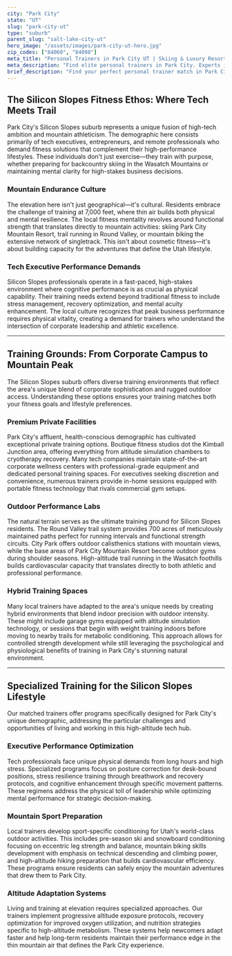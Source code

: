 ```yaml
---
city: "Park City"
state: "UT"
slug: "park-city-ut"
type: "suburb"
parent_slug: "salt-lake-city-ut"
hero_image: "/assets/images/park-city-ut-hero.jpg"
zip_codes: ["84060", "84098"]
meta_title: "Personal Trainers in Park City UT | Skiing & Luxury Resort Fitness"
meta_description: "Find elite personal trainers in Park City. Experts in high-altitude snow sports conditioning, luxury resort amenities, and custom home gym design."
brief_description: "Find your perfect personal trainer match in Park City's Silicon Slopes suburb. Our elite service connects busy tech executives, mountain athletes, and high-altitude enthusiasts with certified trainers who specialize in performance optimization. Whether you need executive stress management, snow sports conditioning, or endurance training for Utah's demanding terrain, we match you with professionals who understand your unique lifestyle. Stop wasting time with generic fitness programs. Get a trainer who speaks your language and can help you achieve peak performance in both boardroom and backcountry. Schedule your personalized match today."
---
```

## The Silicon Slopes Fitness Ethos: Where Tech Meets Trail

Park City's Silicon Slopes suburb represents a unique fusion of high-tech ambition and mountain athleticism. The demographic here consists primarily of tech executives, entrepreneurs, and remote professionals who demand fitness solutions that complement their high-performance lifestyles. These individuals don't just exercise—they train with purpose, whether preparing for backcountry skiing in the Wasatch Mountains or maintaining mental clarity for high-stakes business decisions.

### Mountain Endurance Culture

The elevation here isn't just geographical—it's cultural. Residents embrace the challenge of training at 7,000 feet, where thin air builds both physical and mental resilience. The local fitness mentality revolves around functional strength that translates directly to mountain activities: skiing Park City Mountain Resort, trail running in Round Valley, or mountain biking the extensive network of singletrack. This isn't about cosmetic fitness—it's about building capacity for the adventures that define the Utah lifestyle.

### Tech Executive Performance Demands

Silicon Slopes professionals operate in a fast-paced, high-stakes environment where cognitive performance is as crucial as physical capability. Their training needs extend beyond traditional fitness to include stress management, recovery optimization, and mental acuity enhancement. The local culture recognizes that peak business performance requires physical vitality, creating a demand for trainers who understand the intersection of corporate leadership and athletic excellence.

---

## Training Grounds: From Corporate Campus to Mountain Peak

The Silicon Slopes suburb offers diverse training environments that reflect the area's unique blend of corporate sophistication and rugged outdoor access. Understanding these options ensures your training matches both your fitness goals and lifestyle preferences.

### Premium Private Facilities

Park City's affluent, health-conscious demographic has cultivated exceptional private training options. Boutique fitness studios dot the Kimball Junction area, offering everything from altitude simulation chambers to cryotherapy recovery. Many tech companies maintain state-of-the-art corporate wellness centers with professional-grade equipment and dedicated personal training spaces. For executives seeking discretion and convenience, numerous trainers provide in-home sessions equipped with portable fitness technology that rivals commercial gym setups.

### Outdoor Performance Labs

The natural terrain serves as the ultimate training ground for Silicon Slopes residents. The Round Valley trail system provides 700 acres of meticulously maintained paths perfect for running intervals and functional strength circuits. City Park offers outdoor calisthenics stations with mountain views, while the base areas of Park City Mountain Resort become outdoor gyms during shoulder seasons. High-altitude trail running in the Wasatch foothills builds cardiovascular capacity that translates directly to both athletic and professional performance.

### Hybrid Training Spaces

Many local trainers have adapted to the area's unique needs by creating hybrid environments that blend indoor precision with outdoor intensity. These might include garage gyms equipped with altitude simulation technology, or sessions that begin with weight training indoors before moving to nearby trails for metabolic conditioning. This approach allows for controlled strength development while still leveraging the psychological and physiological benefits of training in Park City's stunning natural environment.

---

## Specialized Training for the Silicon Slopes Lifestyle

Our matched trainers offer programs specifically designed for Park City's unique demographic, addressing the particular challenges and opportunities of living and working in this high-altitude tech hub.

### Executive Performance Optimization

Tech professionals face unique physical demands from long hours and high stress. Specialized programs focus on posture correction for desk-bound positions, stress resilience training through breathwork and recovery protocols, and cognitive enhancement through specific movement patterns. These regimens address the physical toll of leadership while optimizing mental performance for strategic decision-making.

### Mountain Sport Preparation

Local trainers develop sport-specific conditioning for Utah's world-class outdoor activities. This includes pre-season ski and snowboard conditioning focusing on eccentric leg strength and balance, mountain biking skills development with emphasis on technical descending and climbing power, and high-altitude hiking preparation that builds cardiovascular efficiency. These programs ensure residents can safely enjoy the mountain adventures that drew them to Park City.

### Altitude Adaptation Systems

Living and training at elevation requires specialized approaches. Our trainers implement progressive altitude exposure protocols, recovery optimization for improved oxygen utilization, and nutrition strategies specific to high-altitude metabolism. These systems help newcomers adapt faster and help long-term residents maintain their performance edge in the thin mountain air that defines the Park City experience.